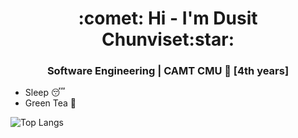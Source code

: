 <h1 align='center'><span>:comet:</span> Hi - I'm Dusit Chunviset<span>:star:</span></h1> 

<h3 align='center'> Software Engineering | CAMT CMU 🎲 [4th years]</h3>

<ul>
  <li> Sleep 😴 </li> 
  <li> Green Tea 💚</li>
</ul>

![Top Langs](https://github-readme-stats.vercel.app/api/top-langs/?username=DeitYzS&hide=TeX&layout=compact)



